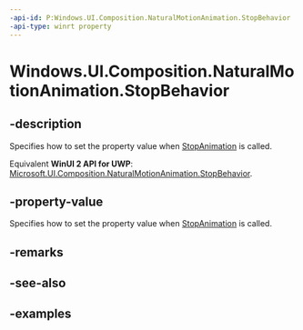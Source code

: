 ```yaml
---
-api-id: P:Windows.UI.Composition.NaturalMotionAnimation.StopBehavior
-api-type: winrt property
---
```


<!-- Property syntax.
public AnimationStopBehavior StopBehavior { get;  set; }
-->

# Windows.UI.Composition.NaturalMotionAnimation.StopBehavior

## -description

Specifies how to set the property value when [StopAnimation](compositionobject_stopanimation_1075337060.md) is called.

Equivalent **WinUI 2 API for UWP**: [Microsoft.UI.Composition.NaturalMotionAnimation.StopBehavior](/windows/winui/api/microsoft.ui.composition.naturalmotionanimation.stopbehavior).

## -property-value

Specifies how to set the property value when [StopAnimation](compositionobject_stopanimation_1075337060.md) is called.

## -remarks

## -see-also

## -examples

